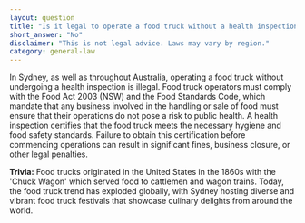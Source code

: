 ```yaml
---
layout: question
title: "Is it legal to operate a food truck without a health inspection in Sydney?"
short_answer: "No"
disclaimer: "This is not legal advice. Laws may vary by region."
category: general-law
---
```

In Sydney, as well as throughout Australia, operating a food truck without undergoing a health inspection is illegal. Food truck operators must comply with the Food Act 2003 (NSW) and the Food Standards Code, which mandate that any business involved in the handling or sale of food must ensure that their operations do not pose a risk to public health. A health inspection certifies that the food truck meets the necessary hygiene and food safety standards. Failure to obtain this certification before commencing operations can result in significant fines, business closure, or other legal penalties.

**Trivia:** Food trucks originated in the United States in the 1860s with the 'Chuck Wagon' which served food to cattlemen and wagon trains. Today, the food truck trend has exploded globally, with Sydney hosting diverse and vibrant food truck festivals that showcase culinary delights from around the world.
